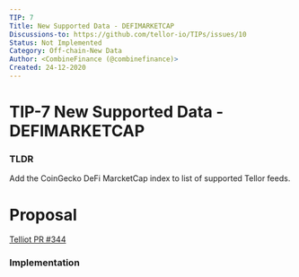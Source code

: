 ```yaml
---
TIP: 7
Title: New Supported Data - DEFIMARKETCAP
Discussions-to: https://github.com/tellor-io/TIPs/issues/10
Status: Not Implemented
Category: Off-chain-New Data
Author: <CombineFinance (@combinefinance)>
Created: 24-12-2020
---
```


# TIP-7 New Supported Data - DEFIMARKETCAP

### TLDR

Add the CoinGecko DeFi MarcketCap index to list of supported Tellor feeds.  

# Proposal

[Telliot PR #344](https://github.com/tellor-io/telliot/pull/334) 

### Implementation
